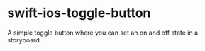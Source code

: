 # swift-ios-toggle-button
A simple toggle button where you can set an on and off state in a storyboard.
